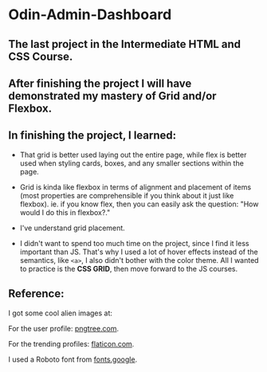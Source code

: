 # Odin-Admin-Dashboard

## The last project in the Intermediate HTML and CSS Course.

## After finishing the project I will have demonstrated my mastery of Grid and/or Flexbox.

## In finishing the project, I learned:

* That grid is better used laying out the entire page, while flex is better used when styling cards, boxes, and any smaller sections within the page.

* Grid is kinda like flexbox in terms of alignment and placement of items (most properties are comprehensible if you think about it just like flexbox). ie. if you know flex, then you can easily ask the question: "How would I do this in flexbox?."

* I've understand grid placement.

* I didn't want to spend too much time on the project, since I find it less important than JS. That's why I used a lot of hover effects instead of the semantics, like ```<a>```, I also didn't bother with the color theme. All I wanted to practice is the <strong>CSS GRID</strong>, then move forward to the JS courses.

## Reference:

I got some cool alien images at:

For the user profile: [pngtree.com](https://pngtree.com/element/down?id=Njg0MTEwMg==&type=1&time=1717508010&token=YjdiZTZlYWYyZGFkOTA0MGU0NGNmZDlkOWQ2YjdjZGU=&t=0).

For the trending profiles: [flaticon.com](https://www.flaticon.com/search?word=alien).

I used a Roboto font from [fonts.google](https://fonts.google.com/).